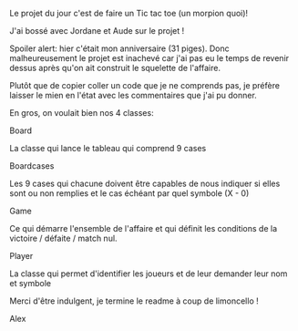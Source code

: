 Le projet du jour c'est de faire un Tic tac toe (un morpion quoi)! 

J'ai bossé avec Jordane et Aude sur le projet ! 

Spoiler alert: hier c'était mon anniversaire (31 piges). Donc malheureusement le projet est inachevé car j'ai pas eu le temps de revenir dessus après qu'on ait construit le squelette de l'affaire. 

Plutôt que de copier coller un code que je ne comprends pas, je préfère laisser le mien en l'état avec les commentaires que j'ai pu donner. 

En gros, on voulait bien nos 4 classes: 

Board

La classe qui lance le tableau qui comprend 9 cases

Boardcases

Les 9 cases qui chacune doivent être capables de nous indiquer si elles sont ou non remplies et le cas échéant par quel symbole (X - 0) 

Game 

Ce qui démarre l'ensemble de l'affaire et qui définit les conditions de la victoire / défaite / match nul. 


Player

La classe qui permet d'identifier les joueurs et de leur demander leur nom et symbole

Merci d'être indulgent, je termine le readme à coup de limoncello ! 

Alex 
